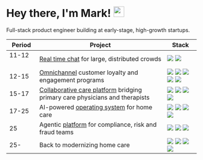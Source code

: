 # Hey there, I'm Mark! <img src="https://media.giphy.com/media/hvRJCLFzcasrR4ia7z/giphy.gif" width="28">

Full-stack product engineer building at early-stage, high-growth startups.

| **Period**                 | **Project**                                                                                                       | **Stack**                                                                                                                                                                                                                                                                                                                                                                                                                                                                                                                                                                                                                                                         |
| -------------------------- | ----------------------------------------------------------------------------------------------------------------- | ----------------------------------------------------------------------------------------------------------------------------------------------------------------------------------------------------------------------------------------------------------------------------------------------------------------------------------------------------------------------------------------------------------------------------------------------------------------------------------------------------------------------------------------------------------------------------------------------------------------------------------------------------------------- |
| 11-12 &nbsp; &nbsp; &nbsp; | [Real time chat](https://www.media.mit.edu/projects/roar/overview/) for large, distributed crowds                 | [<img src="https://img.shields.io/badge/-Node.js-339933?logo=node.js&logoColor=white&style=flat" />](https://nodejs.org) [<img src="https://img.shields.io/badge/-Socket.io-010101?logo=socket.io&logoColor=white&style=flat" />](https://socket.io)                                                                                                                                                                                                                                                                                                                                                                                                              |
| 12-15                      | [Omnichannel](https://www.oracle.com/corporate/acquisitions/crowdtwist/) customer loyalty and engagement programs | [<img src="https://img.shields.io/badge/-PHP-777BB4?logo=php&logoColor=white&style=flat" />](https://www.php.net) [<img src="https://img.shields.io/badge/-Backbone.js-0071B5?logo=backbone.js&logoColor=white&style=flat" />](https://backbonejs.org) [<img src="https://img.shields.io/badge/-AngularJS-E23237?logo=angular&logoColor=white&style=flat" />](https://angular.io) [<img src="https://img.shields.io/badge/-Spring-6DB33F?logo=springboot&logoColor=white&style=flat" />](https://spring.io/projects/spring-boot) [<img src="https://img.shields.io/badge/-RabbitMQ-FF6600?logo=rabbitmq&logoColor=white&style=flat" />](https://www.rabbitmq.com) |
| 15-17                      | [Collaborative care platform](https://www.quartethealth.com) bridging primary care physicians and therapists      | [<img src="https://img.shields.io/badge/-Node.js-339933?logo=node.js&logoColor=white&style=flat" />](https://nodejs.org) [<img src="https://img.shields.io/badge/-React-61DAFB?logo=react&logoColor=black&style=flat" />](https://react.dev) [<img src="https://img.shields.io/badge/-Django-092E20?logo=django&logoColor=white&style=flat" />](https://www.djangoproject.com) [<img src="https://img.shields.io/badge/-Clojure-5881D8?logo=clojure&logoColor=white&style=flat" />](https://clojure.org)                                                                                                                                                          |
| 17-25                      | AI-powered [operating system](https://www.careswitch.com) for home care                                           | [<img src="https://img.shields.io/badge/-TypeScript-3178C6?logo=typescript&logoColor=white&style=flat" />](https://www.typescriptlang.org) [<img src="https://img.shields.io/badge/-SvelteKit-FF3E00?logo=svelte&logoColor=white&style=flat" />](https://kit.svelte.dev) [<img src="https://img.shields.io/badge/-SwiftUI-FA7343?logo=swift&logoColor=white&style=flat" />](https://developer.apple.com/swiftui) [<img src="https://img.shields.io/badge/-MongoDB-47A248?logo=mongodb&logoColor=white&style=flat" />](https://www.mongodb.com)                                                                                                              |
| 25                         | Agentic [platform](https://www.thenarrative.dev/) for compliance, risk and fraud teams                            | [<img src="https://img.shields.io/badge/-React_Router-CA4245?logo=reactrouter&logoColor=white&style=flat" />](https://reactrouter.com/) [<img src="https://img.shields.io/badge/-Postgres-4169E1?logo=postgresql&logoColor=white&style=flat" />](https://www.postgresql.org) [<img src="https://img.shields.io/badge/-LangGraph-1C3C3C?logo=langgraph&logoColor=white&style=flat" />](https://www.langchain.com/langgraph)                                                                                                                                                                                                                                        |
| 25-                        | Back to modernizing home care                                                                                     | [<img src="https://img.shields.io/badge/Bun-000?logo=bun&logoColor=fff&style=flat" />](https://bun.sh) [<img src="https://img.shields.io/badge/-SvelteKit-FF3E00?logo=svelte&logoColor=white&style=flat" />](https://svelte.dev) [<img src="https://img.shields.io/badge/Upstash-00E9A3?logo=upstash&logoColor=000&style=flat" />](https://upstash.com) [<img src="https://img.shields.io/badge/Anthropic-191919?logo=anthropic&logoColor=fff&style=flat" />](https://www.anthropic.com/engineering/building-effective-agents)                                                                                                                                                                                                                                                                                                                                                                                                                                                                                                                                                            |
